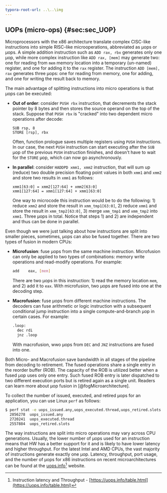 ```yaml
---
typora-root-url: ..\..\img
---
```


## UOPs (micro-ops) {#sec:sec_UOP}

Microprocessors with the x86 architecture translate complex CISC-like instructions into simple RISC-like microoperations, abbreviated as µops or μops. A simple addition instruction such as `ADD rax, rbx` generates only one µop, while more complex instruction like `ADD rax, [mem]` may generate two: one for reading from `mem` memory location into a temporary (un-named) register, and one for adding it to the `rax` register. The instruction `ADD [mem], rax` generates three μops: one for reading from memory, one for adding, and one for writing the result back to memory.

The main advantage of splitting instructions into micro operations is that μops can be executed:

* **Out of order**: consider `PUSH rbx` instruction, that decrements the stack pointer by 8 bytes and then stores the source operand on the top of the stack. Suppose that `PUSH rbx` is "cracked" into two dependent micro operations after decode:
  ```
  SUB rsp, 8
  STORE [rsp], rbx
  ```
  Often, function prologue saves multiple registers using `PUSH` instructions. In our case, the next `PUSH` instruction can start executing after the `SUB` μop of the previous `PUSH` instruction finishes, and doesn't have to wait for the `STORE` μop, which can now go asynchronously.

* **In parallel**: consider `HADDPD xmm1, xmm2` instruction, that will sum up (reduce) two double precision floating point values in both `xmm1` and `xmm2` and store two results in `xmm1` as follows: 
  ```
  xmm1[63:0] = xmm2[127:64] + xmm2[63:0]
  xmm1[127:64] = xmm1[127:64] + xmm1[63:0]
  ```
  One way to microcode this instruction would be to do the following: 1) reduce `xmm2` and store the result in `xmm_tmp1[63:0]`, 2) reduce `xmm1` and store the result in `xmm_tmp2[63:0]`, 3) merge `xmm_tmp1` and `xmm_tmp2` into `xmm1`. Three μops in total. Notice that steps 1) and 2) are independent and thus can be done in parallel.

Even though we were just talking about how instructions are split into smaller pieces, sometimes, μops can also be fused together. There are two types of fusion in modern CPUs:

* **Microfusion**: fuse μops from the same machine instruction. Microfusion can only be applied to two types of combinations: memory write operations and read-modify operations. For example:

  ```bash
  add    eax, [mem]
  ```
  There are two μops in this instruction: 1) read the memory location `mem`, and 2) add it to `eax`. With microfusion, two μops are fused into one at the decoding step.
  
* **Macrofusion**: fuse μops from different machine instructions. The decoders can fuse arithmetic or logic instruction with a subsequent conditional jump instruction into a single compute-and-branch µop in certain cases. For example:

  ```bash
  .loop:
    dec rdi
    jnz .loop
  ```
  With macrofusion, wwo μops from `DEC` and `JNZ` instructions are fused into one.

Both Micro- and Macrofusion save bandwidth in all stages of the pipeline from decoding to retirement. The fused operations share a single entry in the reorder buffer (ROB). The capacity of the ROB is utilized better when a fused μop uses only one entry. Such fused ROB entry is later dispatched to two different execution ports but is retired again as a single unit. Readers can learn more about μop fusion in [@fogMicroarchitecture].

To collect the number of issued, executed, and retired μops for an application, you can use Linux `perf` as follows:

```bash
$ perf stat -e uops_issued.any,uops_executed.thread,uops_retired.slots -- ./a.exe
  2856278  uops_issued.any             
  2720241  uops_executed.thread
  2557884  uops_retired.slots
```

The way instructions are split into micro operations may vary across CPU generations. Usually, the lower number of μops used for an instruction means that HW has a better support for it and is likely to have lower latency and higher throughput. For the latest Intel and AMD CPUs, the vast majority of instructions generate exactly one μop. Latency, throughput, port usage, and the number of μops for x86 instructions on recent microarchitectures can be found at the [uops.info](https://uops.info/table.html)[^1] website.

[^1]: Instruction latency and Throughput - [https://uops.info/table.html](https://uops.info/table.html)
